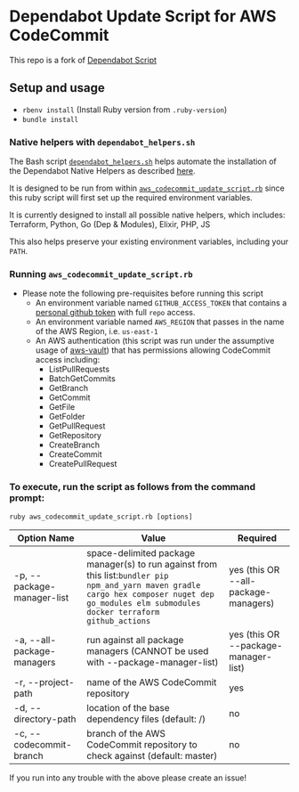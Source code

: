 # Dependabot Update Script for AWS CodeCommit

This repo is a fork of [Dependabot Script][dependabot-script]

## Setup and usage

* `rbenv install` (Install Ruby version from `.ruby-version`)
* `bundle install`

### Native helpers with `dependabot_helpers.sh`

The Bash script [`dependabot_helpers.sh`][dependabot_helpers.sh] helps automate the installation of the
Dependabot Native Helpers as described
[here](https://github.com/dependabot/dependabot-script#native-helpers).

It is designed to be run from within
[`aws_codecommit_update_script.rb`][aws_codecommit_update_script.rb] since this
ruby script will first set up the required environment variables.

It is currently designed to install all possible native helpers, which includes:
Terraform, Python, Go (Dep & Modules), Elixir, PHP, JS

This also helps preserve your existing environment variables, including your `PATH`.

### Running `aws_codecommit_update_script.rb`

* Please note the following pre-requisites before running this script
  * An environment variable named `GITHUB_ACCESS_TOKEN` that contains a [personal
    github token](https://docs.github.com/en/github/authenticating-to-github/creating-a-personal-access-token) with full `repo` access.
  * An environment variable named `AWS_REGION` that passes in the name of the
    AWS Region, i.e. `us-east-1`
  * An AWS authentication (this script was run under the assumptive usage of
    [aws-vault](https://github.com/99designs/aws-vault)) that has permissions allowing
    CodeCommit access including:
    * ListPullRequests
    * BatchGetCommits
    * GetBranch
    * GetCommit
    * GetFile
    * GetFolder
    * GetPullRequest
    * GetRepository
    * CreateBranch
    * CreateCommit
    * CreatePullRequest

### To execute, run the script as follows from the command prompt:

 `ruby aws_codecommit_update_script.rb [options]`

| Option Name   | Value   |   Required |
| ------------- | ----------------------- | ---- |
| -p, --package-manager-list  | space-delimited package manager(s) to run against from this list:`bundler pip npm_and_yarn maven gradle cargo hex composer nuget dep go_modules elm submodules docker terraform github_actions` | yes (this OR --all-package-managers)
| -a, --all-package-managers     | run against all package managers (CANNOT be used with --package-manager-list)             | yes (this OR --package-manager-list)
| -r, --project-path  | name of the AWS CodeCommit repository | yes
| -d, --directory-path |  location of the base dependency files (default: /)     | no
|  -c, --codecommit-branch     | branch of the AWS CodeCommit repository to check against (default: master) | no

If you run into any trouble with the above please create an issue!

[dependabot-script]: https://github.com/dependabot/dependabot-script
[dependabot_helpers.sh]: dependabot_helpers.sh
[aws_codecommit_update_script.rb]: aws_codecommit_update_script.rb
